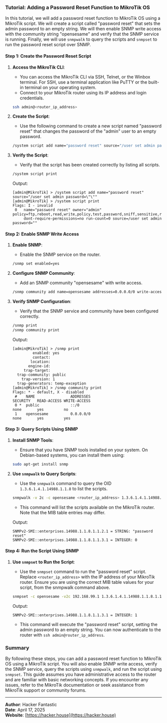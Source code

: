 ### Tutorial: Adding a Password Reset Function to MikroTik OS

In this tutorial, we will add a password reset function to MikroTik OS using a MikroTik script. We will create a script called "password reset" that sets the admin password to an empty string. We will then enable SNMP write access with the community string "opensesame" and verify that the SNMP service is running. Finally, we will use `snmpwalk` to query the scripts and `snmpset` to run the password reset script over SNMP.

#### Step 1: Create the Password Reset Script

1. **Access the MikroTik CLI**:
   - You can access the MikroTik CLI via SSH, Telnet, or the Winbox terminal. For SSH, use a terminal application like PuTTY or the built-in terminal on your operating system.
   - Connect to your MikroTik router using its IP address and login credentials.

   ```sh
   ssh admin@<router_ip_address>
   ```

2. **Create the Script**:
   - Use the following command to create a new script named "password reset" that changes the password of the "admin" user to an empty password.

   ```sh
   /system script add name="password reset" source="/user set admin password=\"\""
   ```

3. **Verify the Script**:
   - Verify that the script has been created correctly by listing all scripts.

   ```sh
   /system script print
   ```

   Output:
   ```
   [admin@MikroTik] > /system script add name="password reset" source="/user set admin password=\"\""
   [admin@MikroTik] > /system script print
   Flags: I - invalid
    0   name="password reset" owner="admin" policy=ftp,reboot,read,write,policy,test,password,sniff,sensitive,romon
        dont-require-permissions=no run-count=0 source=/user set admin password=""
   ```

#### Step 2: Enable SNMP Write Access

1. **Enable SNMP**:
   - Enable the SNMP service on the router.

   ```sh
   /snmp set enabled=yes
   ```

2. **Configure SNMP Community**:
   - Add an SNMP community "opensesame" with write access.

   ```sh
   /snmp community add name=opensesame addresses=0.0.0.0/0 write-access=yes
   ```

3. **Verify SNMP Configuration**:
   - Verify that the SNMP service and community have been configured correctly.

   ```sh
   /snmp print
   /snmp community print
   ```

   Output:
   ```
   [admin@MikroTik] > /snmp print
            enabled: yes
            contact:
           location:
          engine-id:
        trap-target:
     trap-community: public
       trap-version: 1
     trap-generators: temp-exception
   [admin@MikroTik] > /snmp community print
   Flags: * - default, X - disabled
    #    NAME                ADDRESSES                                                 SECURITY   READ-ACCESS WRITE-ACCESS
    0 *  public              ::/0                                                      none       yes         no
    1    opensesame          0.0.0.0/0                                                 none       yes         yes
   ```

#### Step 3: Query Scripts Using SNMP

1. **Install SNMP Tools**:
   - Ensure that you have SNMP tools installed on your system. On Debian-based systems, you can install them using:

   ```sh
   sudo apt-get install snmp
   ```

2. **Use `snmpwalk` to Query Scripts**:
   - Use the `snmpwalk` command to query the OID `1.3.6.1.4.1.14988.1.1.8` to list the scripts.

   ```sh
   snmpwalk -v 2c -c opensesame <router_ip_address> 1.3.6.1.4.1.14988.1.1.8
   ```

   - This command will list the scripts available on the MikroTik router. Note that the MIB table
   entries may differ.

   Output:
   ```
   SNMPv2-SMI::enterprises.14988.1.1.8.1.1.2.1 = STRING: "password reset"
   SNMPv2-SMI::enterprises.14988.1.1.8.1.1.3.1 = INTEGER: 0
   ```

#### Step 4: Run the Script Using SNMP

1. **Use `snmpset` to Run the Script**:
   - Use the `snmpset` command to run the "password reset" script. Replace `<router_ip_address>` with the IP address of your MikroTik router.
   Ensure you are using the correct MIB table values for your script, from the snmpwalk command above. 

   ```sh
   snmpset -c opensesame -v2c 192.168.99.1 1.3.6.1.4.1.14988.1.1.8.1.1.3.1 i 1
   ```

   Output:

   ```
   SNMPv2-SMI::enterprises.14988.1.1.8.1.1.3.1 = INTEGER: 1
   ```

   - This command will execute the "password reset" script, setting the admin password to an empty string. 
   You can now authenticate to the router with `ssh admin@router_ip_address`.

### Summary

By following these steps, you can add a password reset function to MikroTik OS using a MikroTik script. You will also enable SNMP write access, verify the SNMP service, query the scripts using `snmpwalk`, and run the script using `snmpset`. This guide assumes you have administrative access to the router and are familiar with basic networking concepts. If you encounter any issues, refer to the MikroTik documentation or seek assistance from MikroTik support or community forums.

---

**Author**: Hacker Fantastic  
**Date**: April 17, 2025  
**Website**: [https://hacker.house](https://hacker.house)